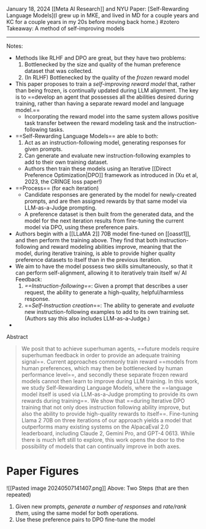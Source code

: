 January 18, 2024
[[Meta AI Research]] and NYU
Paper: [Self-Rewarding Language Models](I grew up in MKE, and lived in MD for a couple years and KC for a couple years in my 20s before moving back home.)
#zotero 
Takeaway: A method of self-improving models 


----

Notes:
- Methods like RLHF and DPO are great, but they have two problems:
	1. Bottlenecked by the size and quality of the human preference dataset that was collected.
	2. (In RLHF) Bottlenecked by the quality of the *frozen* reward model
- This paper proposes to train a *self-improving reward model* that, rather than being frozen, is continually updated during LLM alignment. The key is to ==develop an agent that possesses all the abilities desired during training, rather than having a separate reward model and language model.==
	- Incorporating the reward model into the same system allows positive task transfer between the reward modeling task and the instruction-following tasks.
- ==Self-Rewarding Language Models== are able to both:
	1. Act as an instruction-following model, generating responses for given prompts.
	2. Can generate and evaluate new instruction-following examples to add to their own training dataset.
	- Authors then train these models using an Iterative [[Direct Preference Optimization|DPO]] framework as introduced in (Xu et al, 2023, the CRINGE loss paper!)
- ==Process== (for each iteration)
	- Candidate responses are generated by the model for newly-created prompts, and are then assigned rewards by that same model via LLM-as-a-Judge prompting.
	- A preference dataset is then built from the generated data, and the model for the next iteration results from fine-tuning the current model via DPO, using these preference pairs.
- Authors begin with a [[LLaMA 2]] 70B model fine-tuned on [[oasst1]], and then perform the training above. They find that both instruction-following and reward modeling abilities improve, meaning that the model, during iterative training, is able to provide higher quality preference datasets to itself than in the previous iteration.
- We aim to have the model possess two skills simultaneously, so that it can perform self-alignment, allowing it to iteratively train itself w/ AI Feedback:
	1. *==Instruction-following==*: Given a prompt that describes a user request, the ability to generate a high-quality, helpful/harmless response.
	2. ==*Self-Instruction creation*==: The ability to generate and *evaluate* new instruction-following examples to add to its own training set.  (Authors say this also includes LLM-as-a-Judge.)
- 


Abstract
> We posit that to achieve superhuman agents, ==future models require superhuman feedback in order to provide an adequate training signal==. Current approaches commonly train reward ==models from human preferences, which may then be bottlenecked by human performance level==, and secondly these separate frozen reward models cannot then learn to improve during LLM training. In this work, we study Self-Rewarding Language Models, where the ==language model itself is used via LLM-as-a-Judge prompting to provide its own rewards during training==. We show that ==during Iterative DPO training that not only does instruction following ability improve, but also the ability to provide high-quality rewards to itself==. Fine-tuning Llama 2 70B on three iterations of our approach yields a model that outperforms many existing systems on the AlpacaEval 2.0 leaderboard, including Claude 2, Gemini Pro, and GPT-4 0613. While there is much left still to explore, this work opens the door to the possibility of models that can continually improve in both axes.

# Paper Figures
![[Pasted image 20240507141407.png]]
Above: Two Steps (that are then repeated)
1. Given new prompts, *generate a number of responses* and *rate/rank them*, using the same model for both operations.
2. Use these preference pairs to DPO fine-tune the model